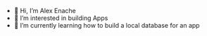- 👋 Hi, I’m Alex Enache
- 👀 I’m interested in building Apps
- 🌱 I’m currently learning how to build a local database for an app

<!---
enachealex/enachealex is a ✨ special ✨ repository because its `README.md` (this file) appears on your GitHub profile.
You can click the Preview link to take a look at your changes.
--->
